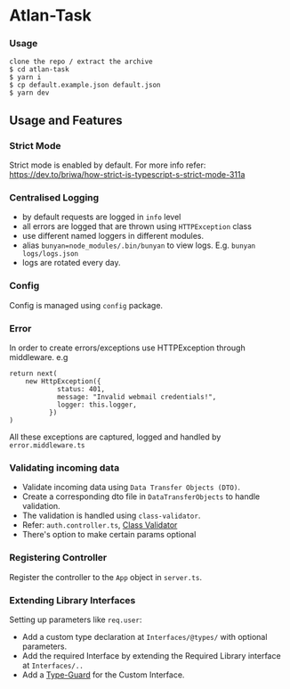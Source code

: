 # Atlan-Task

### Usage

```
clone the repo / extract the archive
$ cd atlan-task
$ yarn i
$ cp default.example.json default.json
$ yarn dev
```

## Usage and Features

### Strict Mode

Strict mode is enabled by default. For more info refer: https://dev.to/briwa/how-strict-is-typescript-s-strict-mode-311a

### Centralised Logging

- by default requests are logged in `info` level
- all errors are logged that are thrown using `HTTPException` class
- use different named loggers in different modules.
- alias `bunyan=node_modules/.bin/bunyan` to view logs. E.g. `bunyan logs/logs.json`
- logs are rotated every day.

### Config

Config is managed using `config` package.

### Error

In order to create errors/exceptions use HTTPException through middleware.
e.g

```
return next(
    new HttpException({
            status: 401,
            message: "Invalid webmail credentials!",
            logger: this.logger,
          })
)
```

All these exceptions are captured, logged and handled by `error.middleware.ts`

### Validating incoming data

- Validate incoming data using `Data Transfer Objects (DTO)`.
- Create a corresponding dto file in `DataTransferObjects` to handle validation.
- The validation is handled using `class-validator`.
- Refer: `auth.controller.ts`, [Class Validator](https://www.npmjs.com/package/class-validator)
- There's option to make certain params optional

### Registering Controller

Register the controller to the `App` object in `server.ts`.

### Extending Library Interfaces

Setting up parameters like ```req.user```:
- Add a custom type declaration at ```Interfaces/@types/``` with optional parameters.
- Add the required Interface by extending the Required Library interface at ```Interfaces/..```
- Add a [Type-Guard](https://www.typescriptlang.org/docs/handbook/advanced-types.html#user-defined-type-guards) for the Custom Interface.
